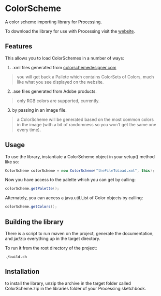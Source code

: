 ColorScheme
===========

A color scheme importing library for Processing.
 
To download the library for use with Processing visit the [website](http://josephtaylor.github.io/ColorScheme).
 
## Features
This allows you to load ColorSchemes in a number of ways:

1. .xml files generated from [colorschemedesigner.com](http://colorschemedesigner.com)
> you will get back a Pallete which contains ColorSets of Colors, much like what you see displayed on the website.
2. .ase files generated from Adobe products.
> only RGB colors are supported, currently.
3. by passing in an image file.
> a ColorScheme will be generated based on the most common colors in the image (with a bit of randomness so you won't get the same one every time).

## Usage
To use the library, instantiate a ColorScheme object in your setup() method like so:
```java
ColorScheme colorScheme = new ColorScheme("theFileToLoad.xml", this);
```
Now you have access to the palette which you can get by calling:
```java
colorScheme.getPalette();
```
Alternately, you can access a java.util.List of Color objects by calling:
```java
colorScheme.getColors();
```

## Building the library
There is a script to run maven on the project, generate the documentation, and jar/zip everything up in the target directory.

To run it from the root directory of the project:
```
./build.sh
```
## Installation
to install the library, unzip the archive in the target folder called ColorScheme.zip in the libraries folder of your Processing sketchbook.
 

